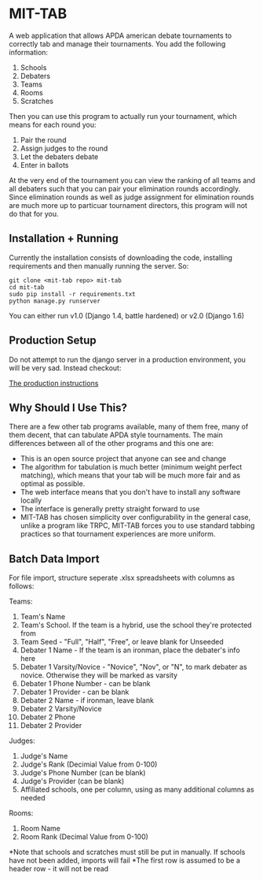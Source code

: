 MIT-TAB
=======
A web application that allows APDA american debate tournaments to correctly tab
and manage their tournaments. You add the following information:

1. Schools
2. Debaters
3. Teams
4. Rooms
5. Scratches

Then you can use this program to actually run your tournament, which means for
each round you:

1. Pair the round
2. Assign judges to the round
3. Let the debaters debate
4. Enter in ballots

At the very end of the tournament you can view the ranking of all teams and all
debaters such that you can pair your elimination rounds accordingly. Since
elimination rounds as well as judge assignment for elimination rounds are much
more up to particuar tournament directors, this program will not do that for
you.

Installation + Running
----------------------
Currently the installation consists of downloading the code, installing
requirements and then manually running the server. So:
```
git clone <mit-tab repo> mit-tab
cd mit-tab
sudo pip install -r requirements.txt
python manage.py runserver
```

You can either run v1.0 (Django 1.4, battle hardened) or v2.0 (Django 1.6)

Production Setup
----------------
Do not attempt to run the django server in a production environment, you will
be very sad. Instead checkout:

[The production instructions](mittab/production_setup)

Why Should I Use This?
----------------------
There are a few other tab programs available, many of them free, many of them
decent, that can tabulate APDA style tournaments. The main differences between
all of the other programs and this one are:
* This is an open source project that anyone can see and change
* The algorithm for tabulation is much better (minimum weight perfect matching),
which means that your tab will be much more fair and as optimal as possible.
* The web interface means that you don't have to install any software locally
* The interface is generally pretty straight forward to use
* MIT-TAB has chosen simplicity over configurability in the general case, unlike
a program like TRPC, MIT-TAB forces you to use standard tabbing practices so that
tournament experiences are more uniform.

Batch Data Import
-----------------
For file import, structure seperate .xlsx spreadsheets with columns as follows:

Teams:

1. Team's Name
2. Team's School. If the team is a hybrid, use the school they're protected from
3. Team Seed - "Full", "Half", "Free", or leave blank for Unseeded
4. Debater 1 Name - If the team is an ironman, place the debater's info here
5. Debater 1 Varsity/Novice - "Novice", "Nov", or "N", to mark debater as novice.
Otherwise they will be marked as varsity
6. Debater 1 Phone Number - can be blank
7. Debater 1 Provider - can be blank
8. Debater 2 Name - if ironman, leave blank
9. Debater 2 Varsity/Novice
10. Debater 2 Phone
11. Debater 2 Provider

Judges:

1. Judge's Name
2. Judge's Rank (Decimial Value from 0-100)
3. Judge's Phone Number (can be blank)
4. Judge's Provider (can be blank)
5. Affiliated schools, one per column, using as many additional columns as needed

Rooms:

1. Room Name
2. Room Rank (Decimal Value from 0-100)

*Note that schools and scratches must still be put in manually. If schools have not
been added, imports will fail
*The first row is assumed to be a header row - it will not be read